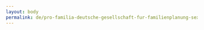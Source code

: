 ```yaml
---
layout: body
permalink: de/pro-familia-deutsche-gesellschaft-fur-familienplanung-sexualpadagogik-und-sexualberatung-ev/
---
```


